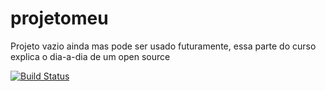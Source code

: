 # projetomeu
Projeto vazio ainda mas pode ser usado futuramente, essa parte do curso explica o dia-a-dia de um open source 

[![Build Status](https://travis-ci.com/v5ctor/libpythonpro.svg?branch=master)](https://travis-ci.com/v5ctor/libpythonpro)
